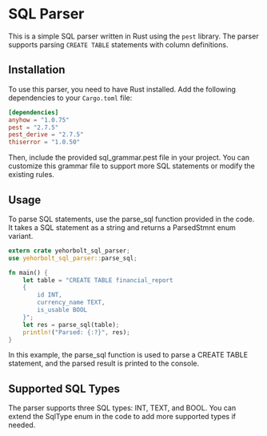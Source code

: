 # SQL Parser

This is a simple SQL parser written in Rust using the `pest` library. The parser supports parsing `CREATE TABLE` statements with column definitions.

## Installation

To use this parser, you need to have Rust installed. Add the following dependencies to your `Cargo.toml` file:

```toml
[dependencies]
anyhow = "1.0.75"
pest = "2.7.5"
pest_derive = "2.7.5"
thiserror = "1.0.50"
```


Then, include the provided sql_grammar.pest file in your project. You can customize this grammar file to support more SQL statements or modify the existing rules.

## Usage
To parse SQL statements, use the parse_sql function provided in the code. It takes a SQL statement as a string and returns a ParsedStmnt enum variant.


```rust
extern crate yehorbolt_sql_parser;
use yehorbolt_sql_parser::parse_sql;

fn main() {
    let table = "CREATE TABLE financial_report 
    { 
        id INT, 
        currency_name TEXT, 
        is_usable BOOL
    }";
    let res = parse_sql(table);
    println!("Parsed: {:?}", res);
}

```

In this example, the parse_sql function is used to parse a CREATE TABLE statement, and the parsed result is printed to the console.

## Supported SQL Types
The parser supports three SQL types: INT, TEXT, and BOOL. You can extend the SqlType enum in the code to add more supported types if needed.


